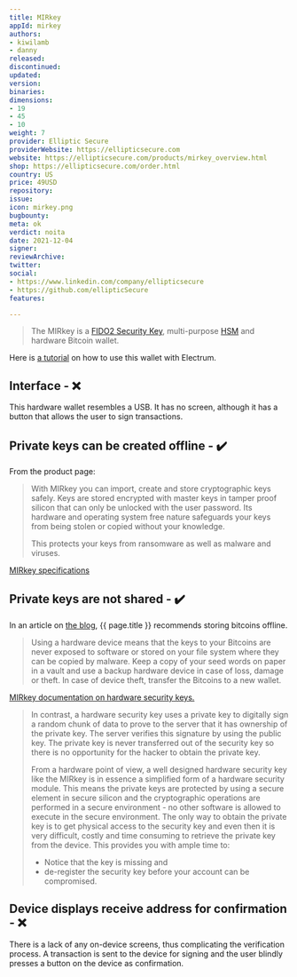 ```yaml
---
title: MIRkey
appId: mirkey
authors:
- kiwilamb
- danny
released: 
discontinued: 
updated: 
version: 
binaries: 
dimensions:
- 19
- 45
- 10
weight: 7
provider: Elliptic Secure
providerWebsite: https://ellipticsecure.com
website: https://ellipticsecure.com/products/mirkey_overview.html
shop: https://ellipticsecure.com/order.html
country: US
price: 49USD
repository: 
issue: 
icon: mirkey.png
bugbounty: 
meta: ok
verdict: noita
date: 2021-12-04
signer: 
reviewArchive: 
twitter: 
social:
- https://www.linkedin.com/company/ellipticsecure
- https://github.com/ellipticSecure
features: 

---
```


> The MIRkey is a [FIDO2 Security Key](https://ellipticsecure.com/mirkey/faq/2019/05/28/what-is-a-hardware-security-key.html), multi-purpose [HSM](https://ellipticsecure.com/ehsm/faq/2019/02/09/what-is-a-hardware-security-module.html) and hardware Bitcoin wallet.

Here is [a tutorial](https://ellipticsecure.com/mirkey/how-to/2019/07/08/how-to-use-MIRkey-hardware-bitcoin-wallet-with-Electrum.html) on how to use this wallet with Electrum.

## Interface - ❌

This hardware wallet resembles a USB. It has no screen, although it has a button that allows the user to sign transactions.

## Private keys can be created offline - ✔️

From the product page:

> With MIRkey you can import, create and store cryptographic keys safely. Keys are stored encrypted with master keys in tamper proof silicon that can only be unlocked with the user password. Its hardware and operating system free nature safeguards your keys from being stolen or copied without your knowledge.
>
> This protects your keys from ransomware as well as malware and viruses.

[MIRkey specifications](https://ellipticsecure.com/developer/documentation/ehsm/mirky-specifications.html)


## Private keys are not shared - ✔️

In an article on [the blog](https://ellipticsecure.com/mirkey/how-to/2019/07/08/how-to-use-MIRkey-hardware-bitcoin-wallet-with-Electrum.html), {{ page.title }} recommends storing bitcoins offline.

> Using a hardware device means that the keys to your Bitcoins are never exposed to software or stored on your file system where they can be copied by malware. Keep a copy of your seed words on paper in a vault and use a backup hardware device in case of loss, damage or theft. In case of device theft, transfer the Bitcoins to a new wallet.

[MIRkey documentation on hardware security keys.](https://ellipticsecure.com/mirkey/faq/2019/05/28/what-is-a-hardware-security-key.html)

> In contrast, a hardware security key uses a private key to digitally sign a random chunk of data to prove to the server that it has ownership of the private key. The server verifies this signature by using the public key. The private key is never transferred out of the security key so there is no opportunity for the hacker to obtain the private key.
>
> From a hardware point of view, a well designed hardware security key like the MIRkey is in essence a simplified form of a hardware security module. This means the private keys are protected by using a secure element in secure silicon and the cryptographic operations are performed in a secure environment - no other software is allowed to execute in the secure environment. The only way to obtain the private key is to get physical access to the security key and even then it is very difficult, costly and time consuming to retrieve the private key from the device. This provides you with ample time to:
>
> - Notice that the key is missing and
> - de-register the security key before your account can be compromised.

## Device displays receive address for confirmation - ❌

There is a lack of any on-device screens, thus complicating the verification process. A transaction is sent to the device for signing and the user blindly presses a button on the device as confirmation.